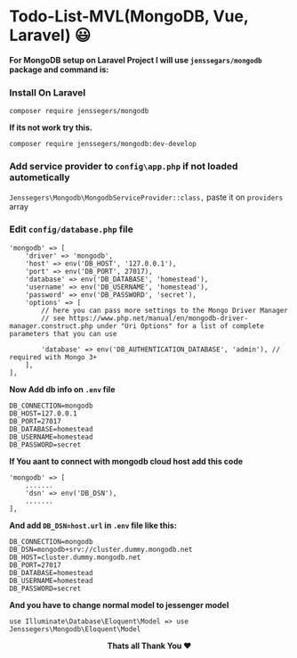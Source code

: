 # Todo-List-MVL(MongoDB, Vue, Laravel) 😃

**For MongoDB setup on Laravel Project I will use `jenssegars/mongodb` package and command is:**

### Install On Laravel

`composer require jenssegers/mongodb`

**If its not work try this.**

`composer require jenssegers/mongodb:dev-develop`

### Add service provider to `config\app.php` if not loaded autometically

`Jenssegers\Mongodb\MongodbServiceProvider::class,`
paste it on `providers` array

### Edit `config/database.php` file

    'mongodb' => [
        'driver' => 'mongodb',
        'host' => env('DB_HOST', '127.0.0.1'),
        'port' => env('DB_PORT', 27017),
        'database' => env('DB_DATABASE', 'homestead'),
        'username' => env('DB_USERNAME', 'homestead'),
        'password' => env('DB_PASSWORD', 'secret'),
        'options' => [
            // here you can pass more settings to the Mongo Driver Manager
            // see https://www.php.net/manual/en/mongodb-driver-manager.construct.php under "Uri Options" for a list of complete parameters that you can use

            'database' => env('DB_AUTHENTICATION_DATABASE', 'admin'), // required with Mongo 3+
        ],
    ],

**Now Add db info on `.env` file**

    DB_CONNECTION=mongodb
    DB_HOST=127.0.0.1
    DB_PORT=27017
    DB_DATABASE=homestead
    DB_USERNAME=homestead
    DB_PASSWORD=secret

**If You aant to connect with mongodb cloud host add this code**

    'mongodb' => [
        .......
        'dsn' => env('DB_DSN'),
        .......
    ],

**And add `DB_DSN=host.url` in `.env` file like this:**

    DB_CONNECTION=mongodb
    DB_DSN=mongodb+srv://cluster.dummy.mongodb.net
    DB_HOST=cluster.dummy.mongodb.net
    DB_PORT=27017
    DB_DATABASE=homestead
    DB_USERNAME=homestead
    DB_PASSWORD=secret

**And you have to change normal model to jessenger model**

    use Illuminate\Database\Eloquent\Model => use Jenssegers\Mongodb\Eloquent\Model

<div align="center">
<b>Thats all Thank You ❤️</b>
</div>
